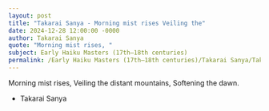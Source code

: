 ```yaml
---
layout: post
title: "Takarai Sanya - Morning mist rises Veiling the"
date: 2024-12-28 12:00:00 -0000
author: Takarai Sanya
quote: "Morning mist rises, "
subject: Early Haiku Masters (17th–18th centuries)
permalink: /Early Haiku Masters (17th–18th centuries)/Takarai Sanya/Takarai Sanya - Morning mist rises Veiling the
---
```


Morning mist rises, 
Veiling the distant mountains, 
Softening the dawn.

- Takarai Sanya
